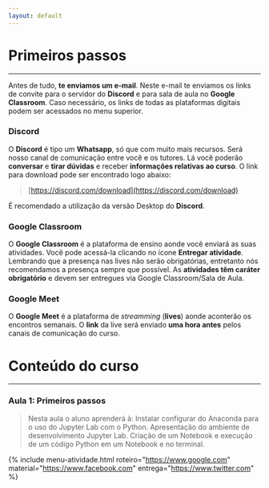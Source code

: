 ```yaml
---
layout: default
---
```


# Primeiros passos
----
Antes de tudo, **te enviamos um e-mail**. Neste e-mail te enviamos os links de convite para o servidor do **Discord** e para sala de aula no **Google Classroom**.  Caso necessário, os links de todas as plataformas digitais podem ser acessados no menu superior.

### **Discord**
O **Discord** é tipo um **Whatsapp**, só que com muito mais recursos. Será nosso canal de comunicação entre você e os tutores. Lá você poderão **conversar** e **tirar dúvidas** e receber **informações relativas ao curso**. O link para download pode ser encontrado logo abaixo:  

> [https://discord.com/download](https://discord.com/download)  

É recomendado a utilização da versão Desktop do **Discord**. 

### **Google Classroom**

O **Google Classroom** é a plataforma de ensino  aonde você enviará as suas atividades. Você pode acessá-la clicando no ícone **Entregar atividade**.  Lembrando que a presença nas lives não serão obrigatórias, entretanto nós recomendamos a presença sempre que possível. As **atividades têm caráter obrigatório** e devem ser entregues via Google Classroom/Sala de Aula.  

### **Google Meet**

O **Google Meet** é a plataforma de *streamming* (**lives**) aonde aconterão os encontros semanais. O **link** da live será enviado **uma hora antes** pelos canais de comunicação do curso.

# Conteúdo do curso
----
### **Aula 1:** Primeiros passos
> Nesta aula o aluno aprenderá à:
> Instalar configurar do Anaconda para o uso do Jupyter Lab com o Python.
> Apresentação do ambiente de desenvolvimento Jupyter Lab.
> Criação de um Notebook e execução de um código Python em um Notebook e no terminal. 

{% include menu-atividade.html 
    roteiro="https://www.google.com" 
    material="https://www.facebook.com" 
    entrega="https://www.twitter.com" 
%}